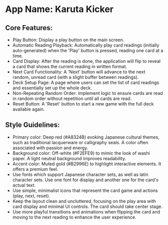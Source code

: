 # **App Name**: Karuta Kicker

## Core Features:

- Play Button: Display a play button on the main screen.
- Automatic Reading Playback: Automatically play card readings (initially auto-generated) when the 'Play' button is pressed, reading one card at a time.
- Card Display: After the reading is done, the application will flip to reveal a card that shows the current reading in written format.
- Next Card Functionality: A 'Next' button will advance to the next random, unread card (with a slight buffer between readings).
- Deck Setup Page: A page where users can set the list of card readings and essentially set up the whole deck.
- Non-Repeating Random Order: Implement logic to ensure cards are read in random order without repetition until all cards are read.
- Reset Button: A 'Reset' button to start a new game with the full deck available again.

## Style Guidelines:

- Primary color: Deep red (#A8324B) evoking Japanese cultural themes, such as traditional lacquerware or calligraphy seals. A color often associated with passion and energy.
- Background color: Off-white (#F2EFE9) to mimic the look of washi paper. A light neutral background improves readability.
- Accent color: Muted gold (#B2996E) to highlight interactive elements. It offers a premium feel.
- Use fonts which support Japanese character sets, as well as latin character sets. Use one font for display and another one for the card's actual text.
- Use simple, minimalist icons that represent the card game and actions (play, next, reset).
- Keep the layout clean and uncluttered, focusing on the play area with card display and minimal UI controls. The card should take center stage.
- Use more playful transitions and animations when flipping the card and moving to the next reading to enhance the user experience.